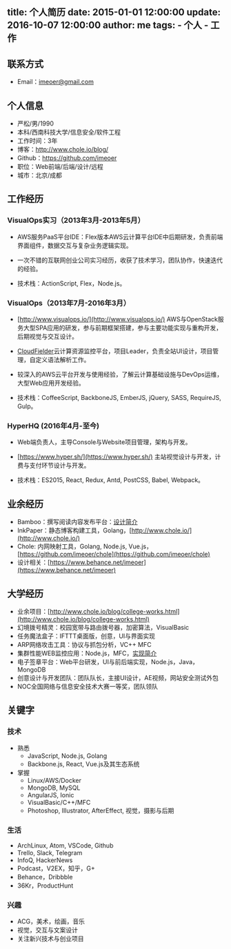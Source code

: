 title: 个人简历
date: 2015-01-01 12:00:00
update: 2016-10-07 12:00:00
author: me
tags:
    - 个人
    - 工作
---

## 联系方式

- Email：imeoer@gmail.com

## 个人信息

- 严松/男/1990
- 本科/西南科技大学/信息安全/软件工程
- 工作时间：3年
- 博客：http://www.chole.io/blog/
- Github：https://github.com/imeoer
- 职位：Web前端/后端/设计/远程
- 城市：北京/成都

## 工作经历

### VisualOps实习（2013年3月-2013年5月）

- AWS服务PaaS平台IDE：Flex版本AWS云计算平台IDE中后期研发，负责前端界面组件，数据交互与复杂业务逻辑实现。

- 一次不错的互联网创业公司实习经历，收获了技术学习，团队协作，快速迭代的经验。

- 技术栈：ActionScript, Flex，Node.js。

### VisualOps（2013年7月-2016年3月）

- [http://www.visualops.io/](http://www.visualops.io/) AWS与OpenStack服务大型SPA应用的研发，参与前期框架搭建，参与主要功能实现与重构开发，后期视觉与交互设计。

- [CloudFielder](https://www.behance.net/gallery/43178375/Cloud-Fielder-Website)云计算资源监控平台，项目Leader，负责全站UI设计，项目管理，自定义语法解析工作。

- 较深入的AWS云平台开发与使用经验，了解云计算基础设施与DevOps运维，大型Web应用开发经验。

- 技术栈：CoffeeScript, BackboneJS, EmberJS, jQuery, SASS, RequireJS, Gulp。

### HyperHQ (2016年4月-至今)

- Web端负责人，主导Console与Website项目管理，架构与开发。

- [https://www.hyper.sh/](https://www.hyper.sh/) 主站视觉设计与开发，计费与支付环节设计与开发。

- 技术栈：ES2015, React, Redux, Antd, PostCSS, Babel, Webpack。

## 业余经历

- Bamboo：撰写阅读内容发布平台：[设计简介](http://www.chole.io/blog/chole-project.html)
- InkPaper：静态博客构建工具，Golang，[http://www.chole.io/](http://www.chole.io/)
- Chole: 内网映射工具，Golang, Node.js, Vue.js，[https://github.com/imeoer/chole](https://github.com/imeoer/chole)
- 设计相关：[https://www.behance.net/imeoer](https://www.behance.net/imeoer)

## 大学经历

- 业余项目：[http://www.chole.io/blog/college-works.html](http://www.chole.io/blog/college-works.html)
- 幻境拨号精灵：校园宽带与路由拨号器，加密算法，VisualBasic
- 任务魔法盒子：IFTTT桌面版，创意，UI与界面实现
- ARP网络攻击工具：协议与抓包分析，VC++ MFC
- 集群性能WEB监控应用：Node.js，MFC，[实现简介](https://drive.google.com/file/d/0B8W2neTuEiYGZDVfN1NxVE5sWTQ/view)
- 电子签章平台：Web平台研发，UI与前后端实现，Node.js，Java，MongoDB
- 创意设计与开发团队：团队队长，主接UI设计，AE视频，网站安全测试外包
- NOC全国网络与信息安全技术大赛一等奖，团队领队

## 关键字

### 技术

- 熟悉
  - JavaScript, Node.js, Golang
  - Backbone.js, React, Vue.js及其生态系统
- 掌握
  - Linux/AWS/Docker
  - MongoDB, MySQL
  - AngularJS, Ionic
  - VisualBasic/C++/MFC
  - Photoshop, Illustrator, AfterEffect, 视觉，摄影与后期

### 生活

- ArchLinux, Atom, VSCode, Github
- Trello, Slack, Telegram
- InfoQ, HackerNews
- Podcast，V2EX，知乎，G+
- Behance，Dribbble
- 36Kr，ProductHunt

### 兴趣

- ACG，美术，绘画，音乐
- 视觉，交互与文案设计
- 关注新兴技术与创业项目
